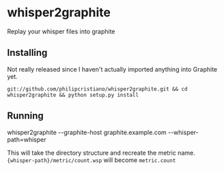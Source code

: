 # whisper2graphite

Replay your whisper files into graphite

## Installing

Not really released since I haven't actually imported anything into Graphite yet.

`git://github.com/philipcristiano/whisper2graphite.git && cd whisper2graphite && python setup.py install`

## Running

whisper2graphite --graphite-host graphite.example.com --whisper-path=whisper

This will take the directory structure and recreate the metric name. `{whisper-path}/metric/count.wsp` will become `metric.count`
